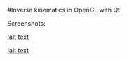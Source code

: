#Inverse kinematics in OpenGL with Qt

Screenshots:

[!alt text](https://github.com/tranvansang/inverse-kinematics/blob/master/screenshots/ss1.png)

[!alt text](https://github.com/tranvansang/inverse-kinematics/blob/master/screenshots/ss1.png)
